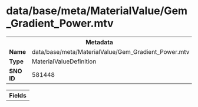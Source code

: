 <h1>data/base/meta/MaterialValue/Gem_Gradient_Power.mtv</h1><table><tr><th colspan="100%">Metadata</th></tr><tr><td><b>Name</b></td><td>data/base/meta/MaterialValue/Gem_Gradient_Power.mtv</td></tr><tr><td><b>Type</b></td><td>MaterialValueDefinition</td></tr><tr><td><b>SNO ID</b></td><td>581448</td></tr></table>

<table><tr><th colspan="100%">Fields</th></tr></table>


